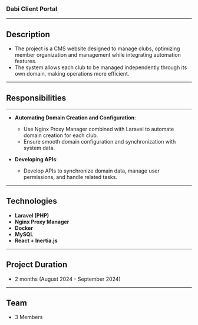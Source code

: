 ### Dabi Client Portal

---

## Description

  - The project is a CMS website designed to manage clubs, optimizing member organization and management while integrating automation features. 
  - The system allows each club to be managed independently through its own domain, making operations more efficient.

---

## Responsibilities

---

- **Automating Domain Creation and Configuration**:  
  - Use Nginx Proxy Manager combined with Laravel to automate domain creation for each club.
  - Ensure smooth domain configuration and synchronization with system data.

- **Developing APIs**:  
  - Develop APIs to synchronize domain data, manage user permissions, and handle related tasks.

---

## Technologies

- **Laravel (PHP)**  
- **Nginx Proxy Manager**  
- **Docker**  
- **MySQL**  
- **React + Inertia.js**

---

## Project Duration

- 2 months (August 2024 - September 2024)

---

## Team

- 3 Members

